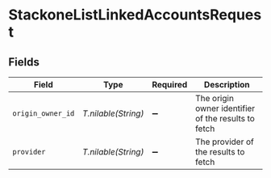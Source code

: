 # StackoneListLinkedAccountsRequest


## Fields

| Field                                               | Type                                                | Required                                            | Description                                         |
| --------------------------------------------------- | --------------------------------------------------- | --------------------------------------------------- | --------------------------------------------------- |
| `origin_owner_id`                                   | *T.nilable(String)*                                 | :heavy_minus_sign:                                  | The origin owner identifier of the results to fetch |
| `provider`                                          | *T.nilable(String)*                                 | :heavy_minus_sign:                                  | The provider of the results to fetch                |